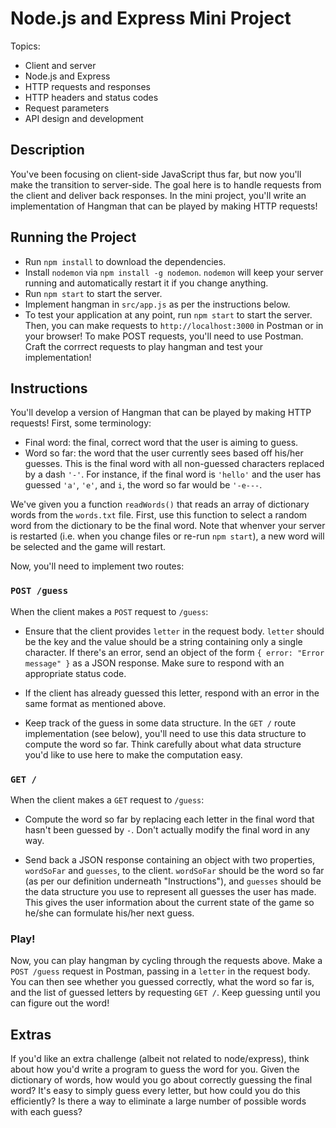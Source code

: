 # Node.js and Express Mini Project
Topics:
  * Client and server
  * Node.js and Express
  * HTTP requests and responses
  * HTTP headers and status codes
  * Request parameters
  * API design and development

## Description
You've been focusing on client-side JavaScript thus far, but now you'll make the
transition to server-side. The goal here is to handle requests from the client
and deliver back responses. In the mini project, you'll write an implementation
of Hangman that can be played by making HTTP requests!

## Running the Project
- Run `npm install` to download the dependencies.
- Install `nodemon` via `npm install -g nodemon`. `nodemon` will keep your
  server running and automatically restart it if you change anything.
- Run `npm start` to start the server.
- Implement hangman in `src/app.js` as per the instructions below.
- To test your application at any point, run `npm start` to start the server.
  Then, you can make requests to `http://localhost:3000` in Postman or in your
  browser! To make POST requests, you'll need to use Postman. Craft the
  corrrect requests to play hangman and test your implementation!

## Instructions
You'll develop a version of Hangman that can be played by making HTTP requests!
First, some terminology:

- Final word: the final, correct word that the user is aiming to guess.
- Word so far: the word that the user currently sees based off his/her guesses.
  This is the final word with all non-guessed characters replaced by a dash
  `'-'`. For instance, if the final word is `'hello'` and the user has guessed
  `'a'`, `'e'`, and `i`, the word so far would be `'-e---`.

We've given you a function `readWords()` that reads an array of dictionary words
from the `words.txt` file. First, use this function to select a random word from
the dictionary to be the final word. Note that whenver your server is restarted
(i.e. when you change files or re-run `npm start`), a new word will be selected
and the game will restart.

Now, you'll need to implement two routes:

### `POST /guess`
When the client makes a `POST` request to `/guess`:

- Ensure that the client provides `letter` in the request body. `letter` should
  be the key and the value should be a string containing only a single
  character. If there's an error, send an object of the form
  `{ error: "Error message" }` as a JSON response. Make sure to respond with
  an appropriate status code.

- If the client has already guessed this letter, respond with an error in the
  same format as mentioned above.

- Keep track of the guess in some data structure. In the `GET /` route
  implementation (see below), you'll need to use this data structure to compute
  the word so far. Think carefully about what data structure you'd like to use
  here to make the computation easy.

### `GET /`
When the client makes a `GET` request to `/guess`:

- Compute the word so far by replacing each letter in the final word that hasn't
  been guessed by `-`. Don't actually modify the final word in any way.

- Send back a JSON response containing an object with two properties,
  `wordSoFar` and `guesses`, to the client. `wordSoFar` should be the word so
  far (as per our definition underneath "Instructions"), and `guesses` should be
  the data structure you use to represent all guesses the user has made. This
  gives the user information about the current state of the game so he/she can
  formulate his/her next guess.

### Play!
Now, you can play hangman by cycling through the requests above. Make a `POST
/guess` request in Postman, passing in a `letter` in the request body. You can
then see whether you guessed correctly, what the word so far is, and the list
of guessed letters by requesting `GET /`. Keep guessing until you can figure out
the word!

## Extras
If you'd like an extra challenge (albeit not related to node/express), think
about how you'd write a program to guess the word for you. Given the dictionary
of words, how would you go about correctly guessing the final word? It's easy to
simply guess every letter, but how could you do this efficiently? Is there a way
to eliminate a large number of possible words with each guess?
